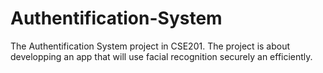# Authentification-System
The Authentification System project in CSE201.
The project is about developping an app that will use facial recognition securely an efficiently.
